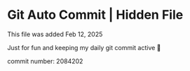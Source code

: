 # Git Auto Commit | Hidden File

This file was added Feb 12, 2025

Just for fun and keeping my daily git commit active 🤪

commit number: 2084202
